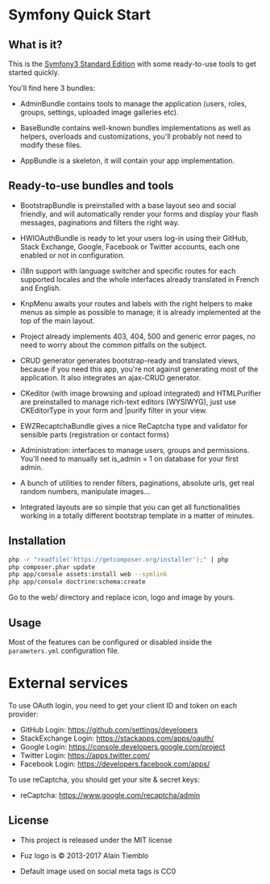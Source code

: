 Symfony Quick Start
========================

## What is it?

This is the [Symfony3 Standard Edition](https://github.com/symfony/symfony-standard) with some ready-to-use tools to get started quickly.

You'll find here 3 bundles:

- AdminBundle contains tools to manage the application (users, roles, groups, settings, uploaded image galleries etc).

- BaseBundle contains well-known bundles implementations as well as helpers, overloads and customizations, you'll probably not need to modify these files.

- AppBundle is a skeleton, it will contain your app implementation.

## Ready-to-use bundles and tools

- BootstrapBundle is preinstalled with a base layout seo and social friendly, and will automatically render your forms and display your flash messages, paginations and filters the right way.

- HWIOAuthBundle is ready to let your users log-in using their GitHub, Stack Exchange, Google, Facebook or Twitter accounts, each one enabled or not in configuration.

- i18n support with language switcher and specific routes for each supported locales and the whole interfaces already translated in French and English.

- KnpMenu awaits your routes and labels with the right helpers to make menus as simple as possible to manage; it is already implemented at the top of the main layout.

- Project already implements 403, 404, 500 and generic error pages, no need to worry about the common pitfalls on the subject.

- CRUD generator generates bootstrap-ready and translated views, because if you need this app, you're not against generating most of the application. It also integrates an ajax-CRUD generator.

- CKeditor (with image browsing and upload integrated) and HTMLPurifier are preinstalled to manage rich-text editors (WYSIWYG), just use CKEditorType in your form and |purify filter in your view.

- EWZRecaptchaBundle gives a nice ReCaptcha type and validator for sensible parts (registration or contact forms)

- Administration: interfaces to manage users, groups and permissions. You'll need to manually set is_admin = 1 on database for your first admin.

- A bunch of utilities to render filters, paginations, absolute urls, get real random numbers, manipulate images...

- Integrated layouts are so simple that you can get all functionalities working in a totally different bootstrap template in a matter of minutes.

## Installation

```sh
php -r "readfile('https://getcomposer.org/installer');" | php
php composer.phar update
php app/console assets:install web --symlink
php app/console doctrine:schema:create
```

Go to the web/ directory and replace icon, logo and image by yours.

## Usage

Most of the features can be configured or disabled inside the `parameters.yml` configuration file.

# External services

To use OAuth login, you need to get your client ID and token on each provider:

- GitHub Login: https://github.com/settings/developers
- StackExchange Login: https://stackapps.com/apps/oauth/
- Google Login: https://console.developers.google.com/project
- Twitter Login: https://apps.twitter.com/
- Facebook Login: https://developers.facebook.com/apps/

To use reCaptcha, you should get your site & secret keys:

- reCaptcha: https://www.google.com/recaptcha/admin

## License

- This project is released under the MIT license

- Fuz logo is © 2013-2017 Alain Tiemblo

- Default image used on social meta tags is CC0
